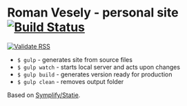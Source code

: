 # Roman Vesely - personal site [![Build Status](https://img.shields.io/travis/crazko/romanvesely.com.svg)](https://travis-ci.org/crazko/romanvesely.com)

[![Validate RSS](https://img.shields.io/badge/validate-rss-orange.svg)](https://validator.w3.org/feed/check.cgi?url=http%3A//romanvesely.com/rss.xml)

- `$ gulp` - generates site from source files
- `$ gulp watch` - starts local server and acts upon changes
- `$ gulp build` - generates version ready for production
- `$ gulp clean` - removes output folder

Based on [Symplify/Statie](https://github.com/Symplify/Statie).
